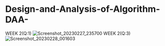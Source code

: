 # Design-and-Analysis-of-Algorithm-DAA-
WEEK 2(Q:1)
![Screenshot_20230227_235700](https://user-images.githubusercontent.com/124770555/221655302-7d8a63ff-8b5c-4be8-aee7-cd449deff889.png)
WEEK 2(Q:3)
![Screenshot_20230228_001603](https://user-images.githubusercontent.com/124770555/221655312-ba6a47d0-461d-44c3-affd-362b86ae667e.png)
